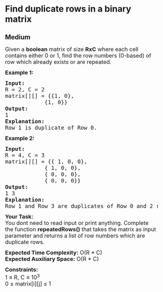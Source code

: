 # Find duplicate rows in a binary matrix
## Medium
<div class="problems_problem_content__Xm_eO"><p><span style="font-size: 18px;">Given a <strong>boolean</strong> matrix of size <strong>RxC</strong> where each cell contains either 0 or 1, find the row numbers&nbsp;</span><span style="font-size: 18px;">(0-based)</span><span style="font-size: 18px;">&nbsp;of row which already exists or are repeated.</span></p>
<p><strong><span style="font-size: 18px;">Example 1:</span></strong></p>
<pre><span style="font-size: 18px;"><strong>Input:</strong>
R = 2, C = 2
matrix[][] = {{1, 0},
            {1, 0}}
<strong>Output: </strong>
1</span>
<span style="font-size: 18px;"><strong>Explanation:</strong>
Row 1 is duplicate of Row 0.</span></pre>
<p><span style="font-size: 18px;"><strong>Example 2:</strong></span></p>
<pre><span style="font-size: 18px;"><strong>Input:</strong>
R = 4, C = 3
matrix[][] = {{ 1, 0, 0},
            { 1, 0, 0},
            { 0, 0, 0},
            { 0, 0, 0}}</span>
<span style="font-size: 18px;"><strong>Output: </strong>
</span><span style="font-size: 18px;">1 3</span> 
<span style="font-size: 18px;"><strong>Explanation:</strong>
Row 1 and Row 3 are duplicates of Row 0 and 2 respectively. </span></pre>
<p><span style="font-size: 18px;"><strong>Your Task:</strong><br>You dont need to read input or print anything. Complete the function <strong>repeatedRows()</strong> that takes the matrix as input parameter and returns a list of row numbers which are duplicate rows.</span></p>
<p><span style="font-size: 18px;"><strong>Expected Time Complexity:</strong> O(R * C)<br><strong>Expected Auxiliary Space:</strong> O(R * C) </span></p>
<p><span style="font-size: 18px;"><strong>Constraints:</strong><br>1 ≤ R, C ≤ 10<sup>3</sup></span><br><span style="font-size: 18px;">0 ≤ matrix[i][j] ≤ 1</span></p></div>